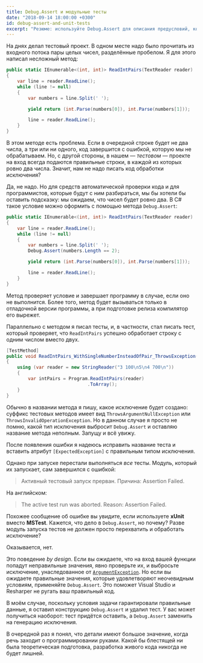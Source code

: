 ```yaml
---
title: Debug.Assert и модульные тесты
date: "2018-09-14 18:00:00 +0300"
id: debug-assert-and-unit-tests
excerpt: "Резюме: используйте Debug.Assert для описания предусловий, которые не могут не произойти."
---
```


На днях делал тестовый проект. В одном месте надо было прочитать из входного потока пары целых чисел, разделённые пробелом. Я для этого написал несложный метод:
 
```c#
public static IEnumerable<(int, int)> ReadIntPairs(TextReader reader)
{
    var line = reader.ReadLine();
    while (line != null)
    {
        var numbers = line.Split(' ');

        yield return (int.Parse(numbers[0]), int.Parse(numbers[1]));

        line = reader.ReadLine();
    }
}
```

В этом методе есть проблема. Если в очередной строке будет не два числа, а три или ни одного, код завершится с ошибкой, которую мы не обрабатываем. Но, с другой стороны, в нашем — *тестовом* — проекте на вход всегда подаются правильные строки, в каждой из которых ровно два числа. Значит, нам не надо писать код обработки исключения?

Да, не надо. Но для средств автоматической проверки кода и для программистов, которые будут с ним разбираться, мы бы хотели бы оставить подсказку: мы ожидаем, что чисел будет ровно два. В C# такое условие можно оформить с помощью метода `Debug.Assert`:

```c#
public static IEnumerable<(int, int)> ReadIntPairs(TextReader reader)
{
    var line = reader.ReadLine();
    while (line != null)
    {
        var numbers = line.Split(' ');
        Debug.Assert(numbers.Length == 2);

        yield return (int.Parse(numbers[0]), int.Parse(numbers[1]));

        line = reader.ReadLine();
    }
}
```

Метод проверяет условие и завершает программу в случае, если оно не выполнится. Более того, метод будет вызываться только в отладочной версии программы, а при подготовке релиза компилятор его вырежет.

Параллельно с методом я писал тесты, и, в частности, стал писать тест, который проверяет, что `ReadIntPairs` успешно обработает строку с одним числом вместо двух.

```c#
[TestMethod]
public void ReadIntPairs_WithSingleNumberInsteadOfPair_ThrowsException()
{
    using (var reader = new StringReader("3 100\n5\n4 700\n"))
    {
        var intPairs = Program.ReadIntPairs(reader)
                              .ToArray();
    }
}
```

Обычно в названии метода я пишу, какое исключение будет создано: суффикс тестовых методов имеет вид `ThrowsArgumentNullException` или `ThrowsInvalidOperationException`. Но в данном случае я просто не помню, какой тип исключения выбросит `Debug.Assert` и оставляю название метода неполным. Запущу и всё увижу.

После появления ошибки я надеюсь исправить название теста и вставить атрибут `[ExpectedException]` с правильным типом исключения.

Однако при запуске перестали выполняться *все* тесты. Модуль, который их запускает, сам завершился с ошибкой:

> Активный тестовый запуск прерван. Причина: Assertion Failed.

На английском:

> The active test run was aborted. Reason: Assertion Failed.

Похожее сообщение об ошибке вы увидите, если используете **xUnit** вместо **MSTest**. Кажется, что дело в `Debug.Assert`, но почему? Разве модуль запуска тестов не должен просто перехватить и обработать исключение?

Оказывается, нет.

Это поведение *by design*. Если вы ожидаете, что на вход вашей функции попадут неправильные значения, явно проверьте их, и выбросьте исключение, унаследованное от [`ArgumentException`](https://docs.microsoft.com/en-us/dotnet/api/system.argumentexception). Но если вы ожидаете правильные значения, которые удовлетворяют неочевидным условиям, применяйте `Debug.Assert`. Это поможет Visual Studio и Resharper не ругать ваш правильный код.

В моём случае, поскольку условия задачи гарантировали правильные данные, я оставил конструкцию `Debug.Assert` и удалил тест. У вас может получиться наоборот: тест придётся оставить, а `Debug.Assert` заменить на генерацию исключения.

В очередной раз я понял, что детали имеют большое значение, когда речь заходит о программировании руками. Какой бы блестящей ни была теоретическая подготовка, разработка живого кода никогда не будет лишней.
